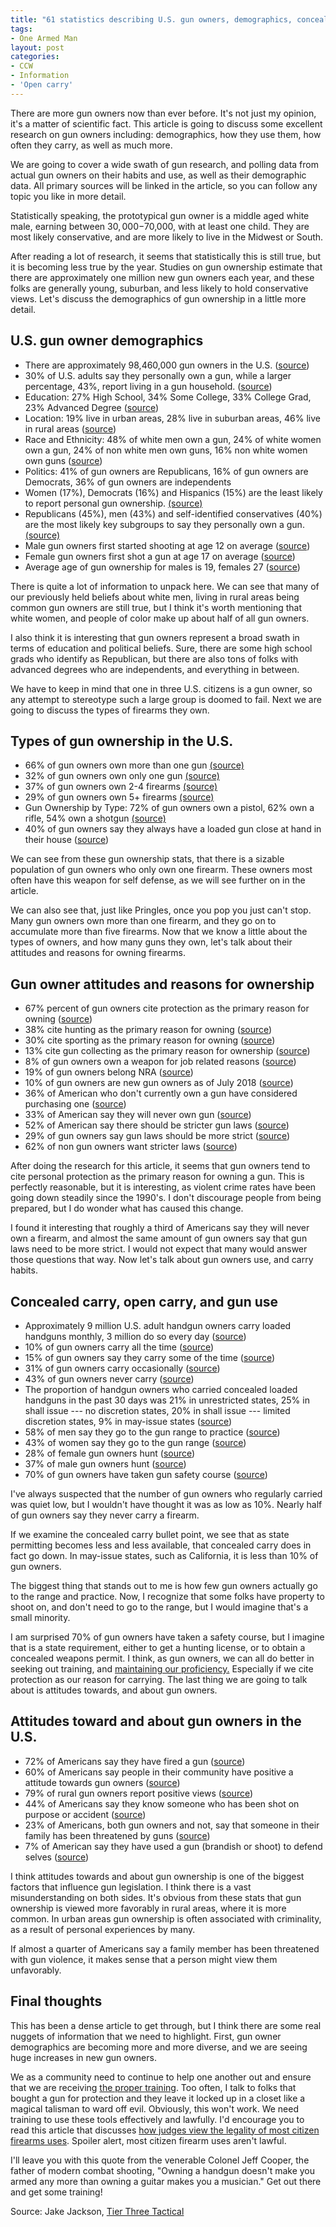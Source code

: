 ```yaml
---
title: "61 statistics describing U.S. gun owners, demographics, concealed carry, and more"
tags:
- One Armed Man
layout: post
categories:
- CCW
- Information
- 'Open carry'
---
```


There are more gun owners now than ever before. It's not just my opinion, it's a matter of scientific fact. This article is going to discuss some excellent research on gun owners including: demographics, how they use them, how often they carry, as well as much more.

We are going to cover a wide swath of gun research, and polling data from actual gun owners on their habits and use, as well as their demographic data. All primary sources will be linked in the article, so you can follow any topic you like in more detail.

Statistically speaking, the prototypical gun owner is a middle aged white male, earning between $30,000-$70,000, with at least one child. They are most likely conservative, and are more likely to live in the Midwest or South.

After reading a lot of research, it seems that statistically this is still true, but it is becoming less true by the year. Studies on gun ownership estimate that there are approximately one million new gun owners each year, and these folks are generally young, suburban, and less likely to hold conservative views. Let's discuss the demographics of gun ownership in a little more detail.

## U.S. gun owner demographics

- There are approximately 98,460,000 gun owners in the U.S. ([source](https://news.gallup.com/poll/264932/percentage-americans-own-guns.aspx))
- 30% of U.S. adults say they personally own a gun, while a larger percentage, 43%, report living in a gun household. ([source](https://news.gallup.com/poll/264932/percentage-americans-own-guns.aspx))
- Education: 27% High School, 34% Some College, 33% College Grad, 23% Advanced Degree ([source](https://www.pewsocialtrends.org/2017/06/22/americas-complex-relationship-with-guns/))
- Location: 19% live in urban areas, 28% live in suburban areas, 46% live in rural areas ([source](https://www.pewsocialtrends.org/2017/06/22/americas-complex-relationship-with-guns/))
- Race and Ethnicity: 48% of white men own a gun, 24% of white women own a gun, 24% of non white men own guns, 16% non white women own guns ([source](https://www.pewsocialtrends.org/2017/06/22/americas-complex-relationship-with-guns/))
- Politics: 41% of gun owners are Republicans, 16% of gun owners are Democrats, 36% of gun owners are independents
- Women (17%), Democrats (16%) and Hispanics (15%) are the least likely to report personal gun ownership. [(source)](https://news.gallup.com/poll/264932/percentage-americans-own-guns.aspx)
- Republicans (45%), men (43%) and self-identified conservatives (40%) are the most likely key subgroups to say they personally own a gun. [(source)](https://news.gallup.com/poll/264932/percentage-americans-own-guns.aspx)
- Male gun owners first started shooting at age 12 on average ([source](https://www.pewsocialtrends.org/2017/06/22/americas-complex-relationship-with-guns/))
- Female gun owners first shot a gun at age 17 on average ([source](https://www.pewsocialtrends.org/2017/06/22/americas-complex-relationship-with-guns/))
- Average age of gun ownership for males is 19, females 27 ([source](https://www.pewsocialtrends.org/2017/06/22/americas-complex-relationship-with-guns/))

There is quite a lot of information to unpack here. We can see that many of our previously held beliefs about white men, living in rural areas being common gun owners are still true, but I think it's worth mentioning that white women, and people of color make up about half of all gun owners.

I also think it is interesting that gun owners represent a broad swath in terms of education and political beliefs. Sure, there are some high school grads who identify as Republican, but there are also tons of folks with advanced degrees who are independents, and everything in between.

We have to keep in mind that one in three U.S. citizens is a gun owner, so any attempt to stereotype such a large group is doomed to fail. Next we are going to discuss the types of firearms they own.

## Types of gun ownership in the U.S.

- 66% of gun owners own more than one gun [(source)](https://www.pewsocialtrends.org/2017/06/22/americas-complex-relationship-with-guns/)
- 32% of gun owners own only one gun [(source)](https://www.pewsocialtrends.org/2017/06/22/americas-complex-relationship-with-guns/)
- 37% of gun owners own 2-4 firearms [(source)](https://www.pewsocialtrends.org/2017/06/22/americas-complex-relationship-with-guns/)
- 29% of gun owners own 5+ firearms [(source)](https://www.pewsocialtrends.org/2017/06/22/americas-complex-relationship-with-guns/)
- Gun Ownership by Type: 72% of gun owners own a pistol, 62% own a rifle, 54% own a shotgun [(source)](https://www.pewsocialtrends.org/2017/06/22/americas-complex-relationship-with-guns/)
- 40% of gun owners say they always have a loaded gun close at hand in their house ([source](https://www.pewsocialtrends.org/2017/06/22/americas-complex-relationship-with-guns/))

We can see from these gun ownership stats, that there is a sizable population of gun owners who only own one firearm. These owners most often have this weapon for self defense, as we will see further on in the article.

We can also see that, just like Pringles, once you pop you just can't stop. Many gun owners own more than one firearm, and they go on to accumulate more than five firearms. Now that we know a little about the types of owners, and how many guns they own, let's talk about their attitudes and reasons for owning firearms.

## Gun owner attitudes and reasons for ownership

- 67% percent of gun owners cite protection as the primary reason for owning ([source](https://www.pewsocialtrends.org/2017/06/22/americas-complex-relationship-with-guns/))
- 38% cite hunting as the primary reason for owning ([source](https://www.pewsocialtrends.org/2017/06/22/americas-complex-relationship-with-guns/))
- 30% cite sporting as the primary reason for owning ([source](https://www.pewsocialtrends.org/2017/06/22/americas-complex-relationship-with-guns/))
- 13% cite gun collecting as the primary reason for ownership ([source](https://www.pewsocialtrends.org/2017/06/22/americas-complex-relationship-with-guns/))
- 8% of gun owners own a weapon for job related reasons ([source](https://www.pewsocialtrends.org/2017/06/22/americas-complex-relationship-with-guns/))
- 19% of gun owners belong NRA ([source](https://www.pewsocialtrends.org/2017/06/22/americas-complex-relationship-with-guns/))
- 10% of gun owners are new gun owners as of July 2018 ([source](https://www.ncbi.nlm.nih.gov/pmc/articles/PMC5993417/))
- 36% of American who don't currently own a gun have considered purchasing one ([source](https://www.pewsocialtrends.org/2017/06/22/americas-complex-relationship-with-guns/))
- 33% of American say they will never own gun ([source](https://www.pewsocialtrends.org/2017/06/22/americas-complex-relationship-with-guns/))
- 52% of American say there should be stricter gun laws ([source](https://www.pewsocialtrends.org/2017/06/22/americas-complex-relationship-with-guns/))
- 29% of gun owners say gun laws should be more strict ([source](https://www.pewsocialtrends.org/2017/06/22/americas-complex-relationship-with-guns/))
- 62% of non gun owners want stricter laws ([source](https://www.pewsocialtrends.org/2017/06/22/americas-complex-relationship-with-guns/))

After doing the research for this article, it seems that gun owners tend to cite personal protection as the primary reason for owning a gun. This is perfectly reasonable, but it is interesting, as violent crime rates have been going down steadily since the 1990's. I don't discourage people from being prepared, but I do wonder what has caused this change.

I found it interesting that roughly a third of Americans say they will never own a firearm, and almost the same amount of gun owners say that gun laws need to be more strict. I would not expect that many would answer those questions that way. Now let's talk about gun owners use, and carry habits.

## Concealed carry, open carry, and gun use

- Approximately 9 million U.S. adult handgun owners carry loaded handguns monthly, 3 million do so every day ([source](https://www.ncbi.nlm.nih.gov/pmc/articles/PMC5678386/))
- 10% of gun owners carry all the time ([source](https://www.ncbi.nlm.nih.gov/pmc/articles/PMC5678386/))
- 15% of gun owners say they carry some of the time ([source](https://www.ncbi.nlm.nih.gov/pmc/articles/PMC5678386/))
- 31% of gun owners carry occasionally ([source](https://www.ncbi.nlm.nih.gov/pmc/articles/PMC5678386/))
- 43% of gun owners never carry ([source](https://www.ncbi.nlm.nih.gov/pmc/articles/PMC5678386/))
- The proportion of handgun owners who carried concealed loaded handguns in the past 30 days was 21% in unrestricted states, 25% in shall issue --- no discretion states, 20% in shall issue --- limited discretion states, 9% in may-issue states ([source](https://www.ncbi.nlm.nih.gov/pmc/articles/PMC5678386/))
- 58% of men say they go to the gun range to practice ([source](https://www.pewsocialtrends.org/2017/06/22/americas-complex-relationship-with-guns/))
- 43% of women say they go to the gun range ([source](https://www.pewsocialtrends.org/2017/06/22/americas-complex-relationship-with-guns/))
- 28% of female gun owners hunt ([source](https://www.pewsocialtrends.org/2017/06/22/americas-complex-relationship-with-guns/))
- 37% of male gun owners hunt ([source](https://www.pewsocialtrends.org/2017/06/22/americas-complex-relationship-with-guns/))
- 70% of gun owners have taken gun safety course ([source](https://www.pewsocialtrends.org/2017/06/22/americas-complex-relationship-with-guns/))

I've always suspected that the number of gun owners who regularly carried was quiet low, but I wouldn't have thought it was as low as 10%. Nearly half of gun owners say they never carry a firearm.

If we examine the concealed carry bullet point, we see that as state permitting becomes less and less available, that concealed carry does in fact go down. In may-issue states, such as California, it is less than 10% of gun owners.

The biggest thing that stands out to me is how few gun owners actually go to the range and practice. Now, I recognize that some folks have property to shoot on, and don't need to go to the range, but I would imagine that's a small minority.

I am surprised 70% of gun owners have taken a safety course, but I imagine that is a state requirement, either to get a hunting license, or to obtain a concealed weapons permit. I think, as gun owners, we can all do better in seeking out training, and [maintaining our proficiency.](https://www.tierthreetactical.com/getting-started-in-uspsa-a-step-by-step-guide/) Especially if we cite protection as our reason for carrying. The last thing we are going to talk about is attitudes towards, and about gun owners.

## Attitudes toward and about gun owners in the U.S.

- 72% of Americans say they have fired a gun ([source](https://www.pewsocialtrends.org/2017/06/22/americas-complex-relationship-with-guns/))
- 60% of Americans say people in their community have positive a attitude towards gun owners ([source](https://www.pewsocialtrends.org/2017/06/22/americas-complex-relationship-with-guns/))
- 79% of rural gun owners report positive views ([source](https://www.pewsocialtrends.org/2017/06/22/americas-complex-relationship-with-guns/))
- 44% of Americans say they know someone who has been shot on purpose or accident ([source](https://www.pewsocialtrends.org/2017/06/22/americas-complex-relationship-with-guns/))
- 23% of Americans, both gun owners and not, say that someone in their family has been threatened by guns ([source](https://www.pewsocialtrends.org/2017/06/22/americas-complex-relationship-with-guns/))
- 7% of American say they have used a gun (brandish or shoot) to defend selves ([source](https://www.pewsocialtrends.org/2017/06/22/americas-complex-relationship-with-guns/))

I think attitudes towards and about gun ownership is one of the biggest factors that influence gun legislation. I think there is a vast misunderstanding on both sides. It's obvious from these stats that gun ownership is viewed more favorably in rural areas, where it is more common. In urban areas gun ownership is often associated with criminality, as a result of personal experiences by many.

If almost a quarter of Americans say a family member has been threatened with gun violence, it makes sense that a person might view them unfavorably.

## Final thoughts

This has been a dense article to get through, but I think there are some real nuggets of information that we need to highlight. First, gun owner demographics are becoming more and more diverse, and we are seeing huge increases in new gun owners.

We as a community need to continue to help one another out and ensure that we are receiving [the proper training](https://shooting-performance.coursestorm.com/). Too often, I talk to folks that bought a gun for protection and they leave it locked up in a closet like a magical talisman to ward off evil. Obviously, this won't work. We need training to use these tools effectively and lawfully. I'd encourage you to read this article that discusses [how judges view the legality of most citizen firearms uses](https://www.tierthreetactical.com/21-defensive-gun-use-statistics-with-judge-provided-legal-analysis/). Spoiler alert, most citizen firearm uses aren't lawful.

I'll leave you with this quote from the venerable Colonel Jeff Cooper, the father of modern combat shooting, "Owning a handgun doesn't make you armed any more than owning a guitar makes you a musician." Get out there and get some training!

Source: Jake Jackson, [Tier Three Tactical](https://www.tierthreetactical.com/61-statistics-describing-u-s-gun-owners-demographics-concealed-carry-and-more/)
